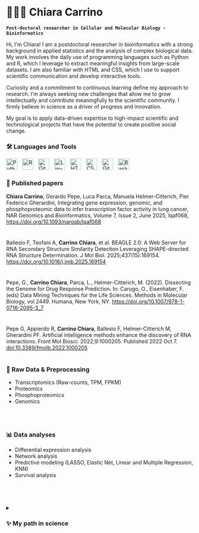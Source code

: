 #  👩🏻‍💻 Chiara Carrino

**`Post-doctoral researcher in Cellular and Molecular Biology - Bioinformatics`**



Hi, I'm Chiara! I am a postdoctoral researcher in bioinformatics with a strong background in applied statistics and the analysis of complex biological data. My work involves the daily use of programming languages such as Python and R, which I leverage to extract meaningful insights from large-scale datasets. I am also familiar with HTML and CSS, which I use to support scientific communication and develop interactive tools.

Curiosity and a commitment to continuous learning define my approach to research. I’m always seeking new challenges that allow me to grow intellectually and contribute meaningfully to the scientific community. I firmly believe in science as a driver of progress and innovation.

My goal is to apply data-driven expertise to high-impact scientific and technological projects that have the potential to create positive social change.

### 🛠️ Languages and Tools

<img align="left" alt="Python" width="30px" style="padding-right:10px;" src="https://cdn.jsdelivr.net/gh/devicons/devicon/icons/python/python-original.svg" />
<img align="left" alt="R" width="30px" style="padding-right:10px;" src="https://cdn.jsdelivr.net/gh/devicons/devicon/icons/r/r-plain.svg" />
<img align="left" alt="Git" width="30px" style="padding-right:10px;" src="https://cdn.jsdelivr.net/gh/devicons/devicon/icons/git/git-original.svg" />
<img align="left" alt="Linux" width="30px" style="padding-right:10px;" src="https://cdn.jsdelivr.net/gh/devicons/devicon/icons/linux/linux-original.svg" />
<img align="left" alt="HTML" width="30px" style="padding-right:10px;" src="https://cdn.jsdelivr.net/gh/devicons/devicon/icons/html5/html5-plain.svg" />
<img align="left" alt="CSS" width="30px" style="padding-right:10px;" src="https://cdn.jsdelivr.net/gh/devicons/devicon/icons/css3/css3-plain.svg" />
<img align="left" alt="GitHub" width="30px" style="padding-right:10px;" src="https://cdn.jsdelivr.net/gh/devicons/devicon/icons/github/github-original.svg" />
<img align="left" alt="Bash" width="30px" style="padding-right:10px;" src="https://cdn.jsdelivr.net/gh/devicons/devicon/icons/bash/bash-original.svg" />
<br />

#



### 📰 Published papers

**Chiara Carrino**, Gerardo Pepe, Luca Parca, Manuela Helmer-Citterich, Pier Federico Gherardini, Integrating gene expression, genomic, and phosphoproteomic data to infer transcription factor activity in lung cancer, NAR Genomics and Bioinformatics, Volume 7, Issue 2, June 2025, lqaf068, https://doi.org/10.1093/nargab/lqaf068
#
Ballesio F, Teofani A, **Carrino Chiara**, et al. BEAGLE 2.0: A Web Server for RNA Secondary Structure Similarity Detection Leveraging SHAPE-directed RNA Structure Determination. J Mol Biol. 2025;437(15):169154. https://doi.org/10.1016/j.jmb.2025.169154
#
Pepe, G., **Carrino Chiara**, Parca, L., Helmer-Citterich, M. (2022). Dissecting the Genome for Drug Response Prediction. In: Carugo, O., Eisenhaber, F. (eds) Data Mining Techniques for the Life Sciences. Methods in Molecular Biology, vol 2449. Humana, New York, NY. https://doi.org/10.1007/978-1-0716-2095-3_7
#
Pepe G, Appierdo R, **Carrino Chiara**, Ballesio F, Helmer-Citterich M, Gherardini PF. Artificial intelligence methods enhance the discovery of RNA interactions. Front Mol Biosci. 2022;9:1000205. Published 2022 Oct 7. [doi:10.3389/fmolb.2022.1000205](https://doi.org/10.3389/fmolb.2022.1000205)


#

#

### 🔬 Raw Data & Preprocessing

- Transcriptomics (Raw-counts, TPM, FPKM)
- Proteomics
- Phosphoproteomics
- Genomics


<br />

#

### 📊 Data analyses

- Differential expression analysis
- Network analysis
- Predictive modeling (LASSO, Elastic Net, Linear and Multiple Regression, KNN)
- Survival analysis

<br />

#


<details>
 <summary><h3>✨ My path in science</h3></summary>
  I started my academic journey with a degree in biology, which sparked my interest in data-driven approaches to understanding life sciences. I later specialized in bioinformatics through a master's program, followed by a PhD and postdoctoral research, where I refined and consolidated my skills in data analysis, statistics, and computational biology.

Throughout my academic path, I’ve had the opportunity to mentor several students and lead a master's-level course—experiences that have strengthened my ability to train others and collaborate effectively in team settings. I enjoy building connections and often find myself acting as a bridge between people with different backgrounds, helping to foster understanding and collaboration.

While my work has primarily focused on biological data, I’m open to analyzing diverse data sources, especially when they support meaningful, socially impactful projects. Women's health is a field I haven’t yet worked in directly, but it’s an area I’m genuinely passionate about and hope to contribute to in the future.


